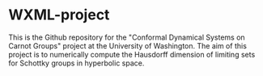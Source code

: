 # WXML-project
This is the Github repository for the "Conformal Dynamical Systems on Carnot Groups" project at the University of Washington. The aim of this project is to numerically compute the Hausdorff dimension of limiting sets for Schottky groups in hyperbolic space. 
